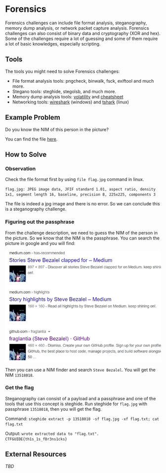 # Forensics
Forensics challenges can include file format analysis, steganography, memory dump analysis, or network packet capture analysis. Forensics challenges can also consist of binary data and cryptography (XOR and hex). Some of the challenges require a lot of guessing and some of them require a lot of basic knowledges, especially scripting.

## Tools
The tools you might need to solve Forensics challenges:
- File format analysis tools: pngcheck, binwalk, fsck, exiftool and much more.
- Stegano tools: steghide, stegolsb, and much more.
- Memory dump analysis tools: [volatility](http://volatilityfoundation.org/) and [cheatsheet](https://digital-forensics.sans.org/media/volatility-memory-forensics-cheat-sheet.pdf)
- Networking tools: [wireshark](https://www.wireshark.org/) (windows) and [tshark](https://www.wireshark.org/docs/man-pages/tshark.html) (linux)

## Example Problem
Do you know the NIM of this person in the picture?

You can find the file [here](./example/flag.jpg).

## How to Solve
### Observation
Check the file format first by using `file flag.jpg` command in linux.

`flag.jpg: JPEG image data, JFIF standard 1.01, aspect ratio, density 1x1, segment length 16, baseline, precision 8, 225x225, components 3
`

The file is indeed a jpg image and there is no error. So we can conclude this is a steganography challenge.

### Figuring out the passphrase
From the challenge description, we need to guess the NIM of the person in the picture. So we know that the NIM is the passphrase. You can search the picture in google and you will find:

![Image](example/googlesearch.jpg)

Then you can use a NIM finder and search `Steve Bezalel`. You will get the NIM `13518018`.

### Get the flag
Steganography can consist of a payload and a passphrase and one of the tools that use this concept is steghide. Run steghide for `flag.jpg` with passphrase `13518018`, then you will get the flag.

Command:
`steghide extract -p 13518018 -sf flag.jpg -xf flag.txt; cat flag.txt`

Output:
`
wrote extracted data to "flag.txt".
CTFGUIDE{th1s_1s_f0r3ns1cks}
`

## External Resources
*TBD*